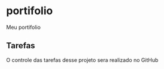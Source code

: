# portifolio
Meu portifolio

## Tarefas 

O controle das tarefas desse projeto sera realizado no GitHub